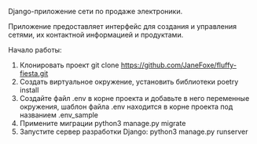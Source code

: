 Django-приложение сети по продаже электроники. 

Приложение предоставляет интерфейс для создания и управления сетями, их контактной информацией и продуктами.

Начало работы:
1. Клонировать проект git clone https://github.com/JaneFoxe/fluffy-fiesta.git
2. Создать виртуальное окружение, установить библиотеки poetry install
3. Создайте файл .env в корне проекта и добавьте в него переменные окружения, шаблон файла .env находится в корне проекта под названием .env_sample
4. Примените миграции python3 manage.py migrate
5. Запустите сервер разработки Django: python3 manage.py runserver 
